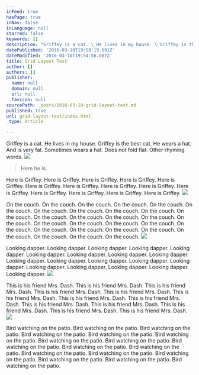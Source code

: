 ```yaml
---
inFeed: true
hasPage: true
inNav: false
inLanguage: null
starred: false
keywords: []
description: "Griffey is a cat. \_He lives in my house. \_Griffey is the best cat. \_He wears a hat. \_Also is a brat. \_And very fat. \_Other rhyming words."
datePublished: '2016-03-10T19:58:19.691Z'
dateModified: '2016-03-10T19:54:56.087Z'
title: Grid Layout Test
author: []
authors: []
publisher:
  name: null
  domain: null
  url: null
  favicon: null
sourcePath: _posts/2016-03-10-grid-layout-test.md
published: true
url: grid-layout-test/index.html
_type: Article

---
```

Griffey is a cat.  He lives in my house.  Griffey is the best cat.  He wears a hat.  And is very fat.  Sometimes wears a hat.  Does not fold flat.  Other rhyming words.
![](https://the-grid-user-content.s3-us-west-2.amazonaws.com/252408f2-a6c3-4836-869d-df7fa45c2537.jpg)

> Here he is.

Here is Griffey.  Here is Griffey.  Here is Griffey.  Here is Griffey.  Here is Griffey.  Here is Griffey.  Here is Griffey.  Here is Griffey.  Here is Griffey.  Here is Griffey.  Here is Griffey.  Here is Griffey.  Here is Griffey.  Here is Griffey.  ![](https://the-grid-user-content.s3-us-west-2.amazonaws.com/a8a1faf0-5fde-4fd7-98b3-fcbd86f7f995.jpg)

On the couch.  On the couch.  On the couch.  On the couch.  On the couch.  On the couch.  On the couch.  On the couch.  On the couch.  On the couch.  On the couch.  On the couch.  On the couch.  On the couch.  On the couch.  On the couch.  On the couch.  On the couch.  On the couch.  On the couch.  On the couch.  On the couch.  On the couch.  On the couch.  On the couch.  On the couch.  On the couch.  On the couch.  On the couch.  ![](https://the-grid-user-content.s3-us-west-2.amazonaws.com/bb320463-a603-4d5c-a7b9-e23c0faa080e.jpg)

Looking dapper.  Looking dapper.  Looking dapper.  Looking dapper.  Looking dapper.  Looking dapper.  Looking dapper.  Looking dapper.  Looking dapper.  Looking dapper.  Looking dapper.  Looking dapper.  Looking dapper.  Looking dapper.  Looking dapper.  Looking dapper.  Looking dapper.  Looking dapper.  Looking dapper.  ![](https://the-grid-user-content.s3-us-west-2.amazonaws.com/f0a8cc1f-c78f-43ad-b81e-394c3b211a91.jpg)

This is his friend Mrs. Dash.  This is his friend Mrs. Dash.  This is his friend Mrs. Dash.  This is his friend Mrs. Dash.  This is his friend Mrs. Dash.  This is his friend Mrs. Dash.  This is his friend Mrs. Dash.  This is his friend Mrs. Dash.  This is his friend Mrs. Dash.  This is his friend Mrs. Dash.  This is his friend Mrs. Dash.  This is his friend Mrs. Dash.  This is his friend Mrs. Dash.  ![](https://the-grid-user-content.s3-us-west-2.amazonaws.com/8b796f7c-e696-4fbe-841f-0f103e697b83.jpg)

Bird watching on the patio.  Bird watching on the patio.  Bird watching on the patio.  Bird watching on the patio.  Bird watching on the patio.  Bird watching on the patio.  Bird watching on the patio.  Bird watching on the patio.  Bird watching on the patio.  Bird watching on the patio.  Bird watching on the patio.  Bird watching on the patio.  Bird watching on the patio.  Bird watching on the patio.  Bird watching on the patio.  Bird watching on the patio.  Bird watching on the patio.